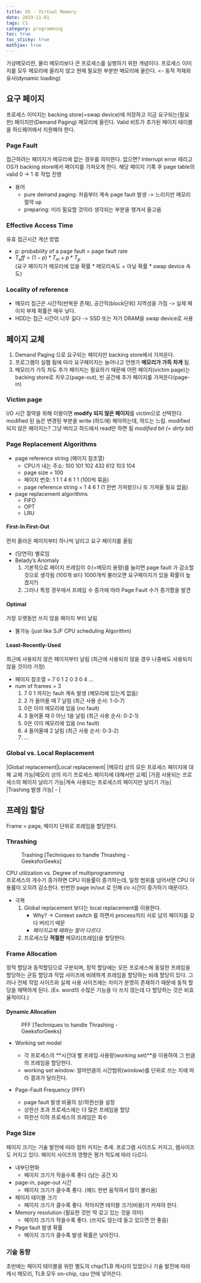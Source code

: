 ```yaml
---
title: OS - Virtual Memory
date: 2019-11-01
tags: CS
category: programming
toc: true
toc_sticky: true
mathjax: true
--- 
```


가상메모리란, 물리 메모리보다 큰 프로세스를 실행하기 위한 개념이다.
프로세스 이미지를 모두 메모리에 올리지 않고 현재 필요한 부분만 메모리에 올린다. <- 동적 적재와 유사(dynamic loading)

## 요구 페이지

프로세스 이미지는 backing store(=swap device)에 저장하고 지금 요구되는(필요한) 페이지만(Demand Paging) 메모리에 올린다. Valid 비트가 추가된 페이지 테이블을 하드웨어에서 지원해야 한다.

### Page Fault

접근하려는 페이지가 메모리에 없는 경우를 의미한다. 없으면? Interrupt error 때리고 OS가  backing store에서 페이지를 가져오게 한다. 해당 페이지 기록 후 page table의 valid 0 -> 1 후 작업 진행

- 용어
  - pure demand paging: 처음부터 계속 page fault 발생 -> 느리지만 메모리 절약 up
  - preparing: 미리 필요할 것이라 생각되는 부분을 챙겨서 들고옴

### Effective Access Time

유효 접근시간 계산 방법

- p: probability of a page fault = page fault rate
- $T_eff = (1-p) * T_m + p * T_p$  
(요구 페이지가 메모리에 있을 확률 \* 메모리속도 + 아닐 확률 \* swap device 속도)

### Locality of reference

- 메모리 접근은 시간적(반복문 존재), 공간적(block단위) 지역성을 가짐  -> 실제 페이지 부재 확률은 매우 낮다.
- HDD는 접근 시간이 너무 길다 -> SSD 또는 저가 DRAM을 swap device로 사용

## 페이지 교체

1. Demand Paging 으로 요구되는 페이지만 backing store에서 가져온다.
2. 프로그램이 실햄 됨에 따라 요구페이지는 늘어나고 언젠가 **메모리가 가득 차게** 됨.
3. 메모리가 가득 차도 추가 페이지는 필요하기 때문에 어떤 페이지(victim page)는 backing store로 치우고(page-out), 빈 공간에 추가 페이지를 가져온다(page-in)

### Victim page

I/O 시간 절약을 위해 이왕이면 **modify 되지 않은 페이지**를 victim으로 선택한다. modified 된 놈은 변경된 부분을 write (하드에) 해야하는데, 하드는 느림. modified 되지 않은 페이지는? 그냥 버리고 하드에서 read만 하면 됨 *modified bit (= dirty bit)*

### Page Replacement Algorithms

- page reference string (페이지 참조열)
  - CPU가 내는 주소: 100 101 102 432 612 103 104
  - page size = 100
  - 페이지 번호: 1 1 1 4 6 1 1 (100씩 묶음)
  - page reference string = 1 4 6 1 (1 한번 가져왔으니 또 가져올 필요 없음)
- page replacement algorithms
  - FIFO
  - OPT
  - LRU

#### First-In First-Out

먼저 올라온 페이지부터 하나씩 날리고 요구 페이지를 올림

- (당연히) 별로임
- Belady’s Anomaly
  1. 기본적으로 페이지 프레임의 수(=메모리 용량)를 늘리면 page fault 가 감소할 것으로 생각됨 (100개 보다 1000개씩 불러오면 요구페이지가 있을 확률이 높겠지?)
  2. 그러나 특정 경우에서 프레임 수 증가에 따라 Page Fault 수가 증가함을 발견

#### Optimal

가장 오랫동안 쓰지 않을 페이지 부터 날림

- 불가능 (just like SJF CPU scheduling Algorithm)

#### Least-Recently-Used

최근에 사용되지 않은 페이지부터 날림 (최근에 사용되지 않을 경우 나중에도 사용되지 않을 것이라 가정)

- 페이지 참조열 = 7 0 1 2 0 3 0 4 …
- num of frames = 3
  1. 7 0 1 까지는 fault 계속 발생 (메모리에 있는게 없음)
  2. 2 가 들어올 때 7 날림 (최근 사용 순서: 1-0-7)
  3. 0은 이미 메모리에 있음 (no fault)
  4. 3 들어올 때 0 아닌 1을 날림 (최근 사용 순서: 0-2-1)
  5. 0은 이미 메모리에 있음 (no fault)
  6. 4 들어올때 2 날림 (최근 사용 순서: 0-3-2)
  7. …

### Global vs. Local Replacement

|Global replacement|Local replacement|
|메모리 상의 모든 프로세스 페이지에 대해 교체 가능|메모리 상의 자기 프로세스 페이지에 대해서만 교제|
|가끔 사용되는 프로세스의 페이지 날리기 가능|계속 사용되는 프로세스의 페이지만 날리기 가능|
|Trashing 발생 가능| - |

## 프레임 할당

Frame = page, 페이지 단위로 프레임을 할당한다.

### Thrashing

<figure style="width: 300px"  class="align-right">
  <img src="{{ site.url }}{{ site.baseurl }}/assets/img/os/VirtualMemory/thrashing.png" alt="">
  <figcaption>Trashing [Techniques to handle Thrashing - GeeksforGeeks]</figcaption>
</figure>

CPU utilization vs. Degree of multiprogramming  
프로세스의 개수가 증가하면 CPU 이용률이 증가하는데, 일정 범위를 넘어서면 CPU 이용률이 오히려 감소한다. 빈번한 page in/out 로 인해 i/o 시간이 증가하기 때문이다.

- 극복
  1. Global replacement 보다는 local replacement를 이용한다.
     - Why? -> Context switch 를 하면서 process끼리 서로 남의 페이지를 갖다 버리기 때문
     - *페이지교체 때와는 말이 다르다.*
  2. 프로세스당 **적절한** 메모리(프레임)을 할당한다.

### Frame Allocation

정적 할당과 동적할당으로 구분되며, 정적 할당에는 모든 프로세스에 동일한 프레임을 할당하는 균등 할당과 작업 사이즈에 비례하게 프레임을 할당하는 비례 할당이 있다. 그러나 전체 작업 사이즈와 실제 사용 사이즈에는 차이가 분명히 존재하기 때문에 동적 할당을 채택하게 된다. (Ex. word의 수많은 기능을 다 쓰지 않는데 다 할당하는 것은 비효율적이다.)

#### Dynamic Allocation

<figure style="width: 300px"  class="align-right">
  <img src="{{ site.url }}{{ site.baseurl }}/assets/img/os/VirtualMemory/PFF.png" alt="">
  <figcaption>PFF [Techniques to handle Thrashing - GeeksforGeeks]</figcaption>
</figure>

- Working set model
  - 각 프로세스의 **시간대 별 프레임 사용량(working set)**을 이용하여 그 만큼의 프레임을 할당한다.
  - working set window: 얼마만큼의 시간범위(window)를 단위로 쓰는 지에 따라 결과가 달라진다.

- Page-Fault Frequency (PFF)
  - page fault 발생 비율의 상/하한선을 설정
  - 상한선 초과 프로세스에는 더 많은 프레임을 할당
  - 하한선 이하 프로세스의 프레임은 회수

### Page Size

페이지 크기는 기술 발전에 따라 점차 커지는 추세. 프로그램 사이즈도 커지고, 램사이즈도 커지고 있다.
페이지 사이즈의 영향은 평가 척도에 따라 다르다.
  
- 내부단편화
  - 페이지 크기가 작을수록 좋다 (남는 공간 X)
- page-in, page-out 시간
  - 페이지 크기가 클수록 좋다. (헤드 한번 움직여서 많이 불러옴)
- 페이지 테이블 크기
  - 페이지 크기가 클수록 좋다. 작아지면 테이블 크기(비용)가 커져야 한다.
- Memory resolution (필요한 것만 딱 갖고 있는 것을 의미)
  - 페이지 크기가 작을수록 좋다. (쓰지도 않는데 들고 있으면 안 좋음)
- Page fault 발생 확률
  - 페이지 크기가 클수록 발생 확률은 낮아진다.

### 기술 동향

초반에는 페이지 테이블을 위한 별도의 chip(TLB 캐시)이 있었으나 기술 발전에 따라 캐시 메모리, TLB 모두 on-chip, cpu 안에 넣어쓴다.
